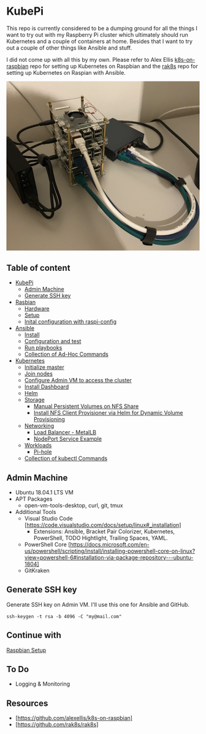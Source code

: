 # KubePi
This repo is currently considered to be a dumping ground for all the things I want to try out with my Raspberry Pi cluster which ultimately should run Kubernetes and a couple of containers at home. Besides that I want to try out a couple of other things like Ansible and stuff.

I did not come up with all this by my own. Please refer to Alex Ellis [k8s-on-raspbian](https://github.com/alexellis/k8s-on-raspbian) repo for setting up Kubernetes on Raspbian and the [rak8s](https://github.com/rak8s/rak8s) repo for setting up Kubernetes on Raspian with Ansible.

![Raspberry Pi Cluster](Images/img1.png)

## Table of content

* [KubePi](https://github.com/vzovko/KubePi#kubepi)
  * [Admin Machine](https://github.com/vzovko/KubePi#admin-machine)
  * [Generate SSH key](https://github.com/vzovko/KubePi#generate-ssh-key)
* [Rasbian](https://github.com/vzovko/KubePi/tree/master/Raspbian#raspbian)
  * [Hardware](https://github.com/vzovko/KubePi/tree/master/Raspbian#hardware)
  * [Setup](https://github.com/vzovko/KubePi/tree/master/Raspbian#setup)
  * [Inital configuration with raspi-config](https://github.com/vzovko/KubePi/tree/master/Raspbian#inital-configuration-with-raspi-config)
* [Ansible](https://github.com/vzovko/KubePi/tree/master/Ansible#ansible)
  * [Install](https://github.com/vzovko/KubePi/tree/master/Ansible#install)
  * [Configuration and test](https://github.com/vzovko/KubePi/tree/master/Ansible#configuration-and-test)
  * [Run playbooks](https://github.com/vzovko/KubePi/tree/master/Ansible#run-playbooks)
  * [Collection of Ad-Hoc Commands](https://github.com/vzovko/KubePi/tree/master/Ansible#collection-of-ad-hoc-commands)
* [Kubernetes](https://github.com/vzovko/KubePi/tree/master/Kubernetes#kubernetes)
  * [Initialize master](https://github.com/vzovko/KubePi/tree/master/Kubernetes#initialize-master)
  * [Join nodes](https://github.com/vzovko/KubePi/tree/master/Kubernetes#join-nodes)
  * [Configure Admin VM to access the cluster](https://github.com/vzovko/KubePi/tree/master/Kubernetes#configure-admin-vm-to-access-the-cluster)
  * [Install Dashboard](https://github.com/vzovko/KubePi/tree/master/Kubernetes#install-dashboard)
  * [Helm](https://github.com/vzovko/KubePi/tree/master/Kubernetes#helm)
  * [Storage](https://github.com/vzovko/KubePi/tree/master/Kubernetes#storage)
    * [Manual Persistent Volumes on NFS Share](https://github.com/vzovko/KubePi/tree/master/Kubernetes#manual-persistent-volumes-on-nfs-share)
    * [Install NFS Client Provisioner via Helm for Dynamic Volume Provisioning](https://github.com/vzovko/KubePi/tree/master/Kubernetes#install-nfs-client-provisioner-via-helm-for-dynamic-volume-provisioning)
  * [Networking](https://github.com/vzovko/KubePi/tree/master/Kubernetes#networking)
    * [Load Balancer - MetalLB](https://github.com/vzovko/KubePi/tree/master/Kubernetes#load-balancer---metallb)
    * [NodePort Service Example](https://github.com/vzovko/KubePi/tree/master/Kubernetes#nodeport-service-example)
  * [Workloads](https://github.com/vzovko/KubePi/tree/master/Kubernetes#workloads)
    * [Pi-hole](https://github.com/vzovko/KubePi/tree/master/Kubernetes#pi-hole)
  * [Collection of kubectl Commands](https://github.com/vzovko/KubePi/tree/master/Kubernetes#collection-of-kubectl-commands)

## Admin Machine
* Ubuntu 18.04.1 LTS VM
* APT Packages
  * open-vm-tools-desktop, curl, git, tmux
* Additional Tools
  * Visual Studio Code [https://code.visualstudio.com/docs/setup/linux#_installation]
    * Extensions: Ansible, Bracket Pair Colorizer, Kubernetes, PowerShell, TODO Hightlight, Trailing Spaces, YAML.
  * PowerShell Core [https://docs.microsoft.com/en-us/powershell/scripting/install/installing-powershell-core-on-linux?view=powershell-6#installation-via-package-repository---ubuntu-1804]
  * GitKraken

## Generate SSH key
Generate SSH key on Admin VM. I'll use this one for Ansible and GitHub.
```
ssh-keygen -t rsa -b 4096 -C "my@mail.com"
```

## Continue with
[Raspbian Setup](https://github.com/vzovko/KubePi/tree/master/Raspbian)

## To Do
* Logging & Monitoring

## Resources
* [https://github.com/alexellis/k8s-on-raspbian]
* [https://github.com/rak8s/rak8s]

